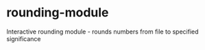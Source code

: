 # rounding-module
Interactive rounding module - rounds numbers from file to specified significance 
